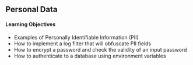 ## Personal Data

<h4>Learning Objectives</h4>
<ul>
<li>Examples of Personally Identifiable Information (PII)</li>
<li>How to implement a log filter that will obfuscate PII fields</li>
<li>How to encrypt a password and check the validity of an input password</li>
<li>How to authenticate to a database using environment variables</li>
</ul>